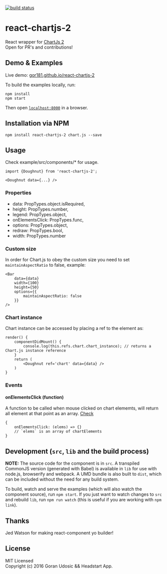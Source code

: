 [![build status](https://travis-ci.org/gor181/react-chartjs-2.svg?branch=master)](https://travis-ci.org/gor181/react-chartjs-2)  

# react-chartjs-2

React wrapper for [ChartJs 2](http://www.chartjs.org/docs/#getting-started)  
Open for PR's and contributions!


## Demo & Examples

Live demo: [gor181.github.io/react-chartjs-2](http://gor181.github.io/react-chartjs-2/)

To build the examples locally, run:

```
npm install
npm start
```

Then open [`localhost:8000`](http://localhost:8000) in a browser.


## Installation via NPM

```
npm install react-chartjs-2 chart.js --save
```


## Usage

Check example/src/components/* for usage.

```
import {Doughnut} from 'react-chartjs-2';

<Doughnut data={...} />
```

### Properties

* data: PropTypes.object.isRequired,
* height: PropTypes.number,
* legend: PropTypes.object,
* onElementsClick: PropTypes.func,
* options: PropTypes.object,
* redraw: PropTypes.bool,
* width: PropTypes.number

### Custom size
In order for Chart.js to obey the custom size you need to set `maintainAspectRatio` to false, example:

```
<Bar
	data={data}
	width={100}
	height={50}
	options={{
		maintainAspectRatio: false
	}}
/>
```

### Chart instance  
Chart instance can be accessed by placing a ref to the element as:

```
render() {
	componentDidMount() {
		console.log(this.refs.chart.chart_instance); // returns a Chart.js instance reference
	}
	return (
		<Doughnut ref='chart' data={data} />
	)
}
```

### Events

#### onElementsClick (function)

A function to be called when mouse clicked on chart elememts, will return all element at that point as an array. [Check](https://github.com/chartjs/Chart.js/blob/master/docs/09-Advanced.md#getelementsatevente)

```
{
	onElementsClick: (elems) => {}
	// `elems` is an array of chartElements
}
```

## Development (`src`, `lib` and the build process)

**NOTE:** The source code for the component is in `src`. A transpiled CommonJS version (generated with Babel) is available in `lib` for use with node.js, browserify and webpack. A UMD bundle is also built to `dist`, which can be included without the need for any build system.

To build, watch and serve the examples (which will also watch the component source), run `npm start`. If you just want to watch changes to `src` and rebuild `lib`, run `npm run watch` (this is useful if you are working with `npm link`).

## Thanks  

Jed Watson for making react-component yo builder!

## License

MIT Licensed  
Copyright (c) 2016 Goran Udosic && Headstart App.
